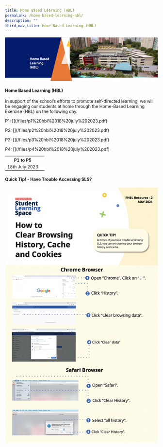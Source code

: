 ```yaml
---
title: Home Based Learning (HBL)
permalink: /home-based-learning-hbl/
description: ""
third_nav_title: Home Based Learning (HBL)
---
```

<img src="/images/HBL.png">
<h4><strong>Home Based Learning (HBL)</strong></h4>
<p>In support of the school’s efforts to promote self-directed learning, we will be engaging our students at home through the Home-Based Learning Exercise (HBL) on the following day.</p>
<p>P1: 
	[](/files/p1%20hbl%2018%20july%202023.pdf)
</p><p>P2: 
	[](/files/p2%20hbl%2018%20july%202023.pdf)
</p><p>P3: 
	[](/files/p3%20hbl%2018%20july%202023.pdf)
</p><p>P4: 
	[](/files/p4%20hbl%2018%20july%202023.pdf)
</p><table>
<tbody>
<tr>
<th style="text-align: center;">P1 to P5</th>
</tr><tr>
<td style="text-align: center;">18th July 2023</td><td style="text-align: center;"></td></tr>
</tbody>
</table>
<h4><strong>Quick Tip! - Have Trouble Accessing SLS?</strong></h4>
<img src="/images/SLS.jpeg">